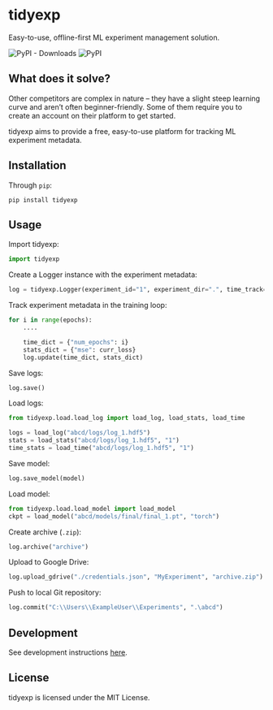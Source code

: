 # tidyexp

Easy-to-use, offline-first ML experiment management solution.

![PyPI - Downloads](https://img.shields.io/pypi/dm/tidyexp)
![PyPI](https://img.shields.io/pypi/v/tidyexp)

## What does it solve?

Other competitors are complex in nature – they have a slight steep learning curve and aren’t often beginner-friendly. Some of them require you to create an account on their platform to get started.

tidyexp aims to provide a free, easy-to-use platform for tracking ML experiment metadata.

## Installation

Through `pip`:

```
pip install tidyexp
```

## Usage

Import tidyexp:

```py
import tidyexp
```

Create a Logger instance with the experiment metadata:

```py
log = tidyexp.Logger(experiment_id="1", experiment_dir=".", time_track=["num_epochs"], stats_track=["mse"], overwrite=True, model_type="torch")
```

Track experiment metadata in the training loop:

```py
for i in range(epochs):
    ....

    time_dict = {"num_epochs": i}
    stats_dict = {"mse": curr_loss}
    log.update(time_dict, stats_dict)
```

Save logs:

```py
log.save()
```

Load logs:

```py
from tidyexp.load.load_log import load_log, load_stats, load_time

logs = load_log("abcd/logs/log_1.hdf5")
stats = load_stats("abcd/logs/log_1.hdf5", "1")
time_stats = load_time("abcd/logs/log_1.hdf5", "1")
```

Save model:

```py
log.save_model(model)
```

Load model:

```py
from tidyexp.load.load_model import load_model
ckpt = load_model("abcd/models/final/final_1.pt", "torch")
```

Create archive (`.zip`):

```py
log.archive("archive")
```

Upload to Google Drive:

```py
log.upload_gdrive("./credentials.json", "MyExperiment", "archive.zip")
```

Push to local Git repository:

```py
log.commit("C:\\Users\\ExampleUser\\Experiments", ".\abcd")
```

## Development

See development instructions [here](Development.md).

## License

tidyexp is licensed under the MIT License.
